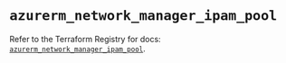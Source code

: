 # `azurerm_network_manager_ipam_pool`

Refer to the Terraform Registry for docs: [`azurerm_network_manager_ipam_pool`](https://registry.terraform.io/providers/hashicorp/azurerm/4.51.0/docs/resources/network_manager_ipam_pool).
